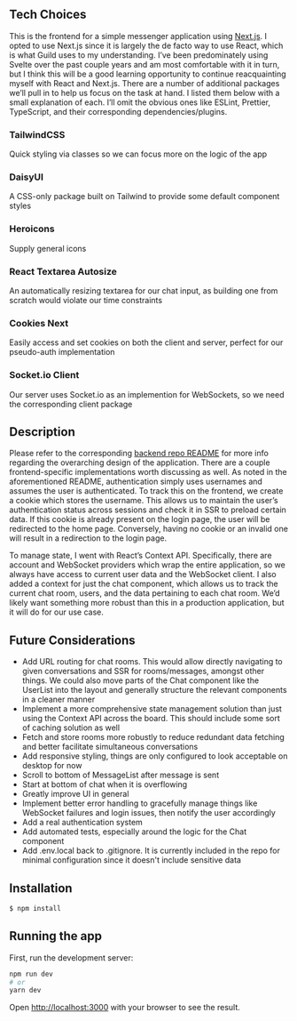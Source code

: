 ## Tech Choices

This is the frontend for a simple messenger application using [Next.js](https://nextjs.org/). I opted to use Next.js since it is largely the de facto way to use React, which is what Guild uses to my understanding. I’ve been predominately using Svelte over the past couple years and am most comfortable with it in turn, but I think this will be a good learning opportunity to continue reacquainting myself with React and Next.js. There are a number of additional packages we’ll pull in to help us focus on the task at hand. I listed them below with a small explanation of each. I’ll omit the obvious ones like ESLint, Prettier, TypeScript, and their corresponding dependencies/plugins.

### TailwindCSS

Quick styling via classes so we can focus more on the logic of the app

### DaisyUI

A CSS-only package built on Tailwind to provide some default component styles

### Heroicons

Supply general icons

### React Textarea Autosize

An automatically resizing textarea for our chat input, as building one from scratch would violate our time constraints

### Cookies Next

Easily access and set cookies on both the client and server, perfect for our pseudo-auth implementation

### Socket.io Client

Our server uses Socket.io as an implemention for WebSockets, so we need the corresponding client package

## Description

Please refer to the corresponding [backend repo README](https://github.com/RyleeT/guild-backend) for more info regarding the overarching design of the application. There are a couple frontend-specific implementations worth discussing as well. As noted in the aforementioned README, authentication simply uses usernames and assumes the user is authenticated. To track this on the frontend, we create a cookie which stores the username. This allows us to maintain the user’s authentication status across sessions and check it in SSR to preload certain data. If this cookie is already present on the login page, the user will be redirected to the home page. Conversely, having no cookie or an invalid one will result in a redirection to the login page.

To manage state, I went with React’s Context API. Specifically, there are account and WebSocket providers which wrap the entire application, so we always have access to current user data and the WebSocket client. I also added a context for just the chat component, which allows us to track the current chat room, users, and the data pertaining to each chat room. We’d likely want something more robust than this in a production application, but it will do for our use case.

## Future Considerations

- Add URL routing for chat rooms. This would allow directly navigating to given conversations and SSR for rooms/messages, amongst other things. We could also move parts of the Chat component like the UserList into the layout and generally structure the relevant components in a cleaner manner
- Implement a more comprehensive state management solution than just using the Context API across the board. This should include some sort of caching solution as well
- Fetch and store rooms more robustly to reduce redundant data fetching and better facilitate simultaneous conversations
- Add responsive styling, things are only configured to look acceptable on desktop for now
- Scroll to bottom of MessageList after message is sent
- Start at bottom of chat when it is overflowing
- Greatly improve UI in general
- Implement better error handling to gracefully manage things like WebSocket failures and login issues, then notify the user accordingly
- Add a real authentication system
- Add automated tests, especially around the logic for the Chat component
- Add .env.local back to .gitignore. It is currently included in the repo for minimal configuration since it doesn't include sensitive data

## Installation

```bash
$ npm install
```

## Running the app

First, run the development server:

```bash
npm run dev
# or
yarn dev
```

Open [http://localhost:3000](http://localhost:3000) with your browser to see the result.
